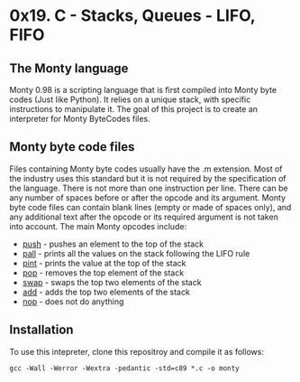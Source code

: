 # 0x19. C - Stacks, Queues - LIFO, FIFO

## The Monty language
Monty 0.98 is a scripting language that is first compiled into Monty byte codes (Just like Python). It relies on a unique stack, with specific instructions to manipulate it. The goal of this project is to create an interpreter for Monty ByteCodes files.

## Monty byte code files
Files containing Monty byte codes usually have the .m extension. Most of the industry uses this standard but it is not required by the specification of the language.
There is not more than one instruction per line. There can be any number of spaces before or after the opcode and its argument.
Monty byte code files can contain blank lines (empty or made of spaces only), and any additional text after the opcode or its required argument is not taken into account.
The main Monty opcodes include:
- [push](_push.c) - pushes an element to the top of the stack
- [pall](_pall.c) - prints all the values on the stack following the LIFO rule
- [pint](_pint.c) - prints the value at the top of the stack
- [pop](_pop.c) - removes the top element of the stack
- [swap](_swap.c) - swaps the top two elements of the stack
- [add](_add.c) - adds the top two elements of the stack
- [nop](_nop.c) - does not do anything

## Installation
To use this intepreter, clone this repositroy and compile it as follows:

`
	gcc -Wall -Werror -Wextra -pedantic -std=c89 *.c -o monty
`
